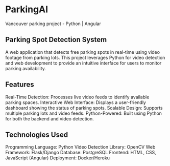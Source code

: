 # ParkingAI
Vancouver parking project - Python | Angular 

## Parking Spot Detection System
A web application that detects free parking spots in real-time using video footage from parking lots. This project leverages Python for video detection and web development to provide an intuitive interface for users to monitor parking availability.

## Features
Real-Time Detection: Processes live video feeds to identify available parking spaces.
Interactive Web Interface: Displays a user-friendly dashboard showing the status of parking spots.
Scalable Design: Supports multiple parking lots and video feeds.
Python-Powered: Built using Python for both the backend and video detection.
## Technologies Used
Programming Language: Python
Video Detection Library: OpenCV
Web Framework: Flask/Django
Database: PostgreSQL
Frontend: HTML, CSS, JavaScript (Angular)
Deployment: Docker/Heroku
